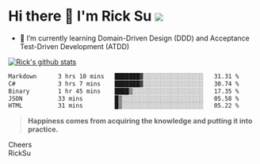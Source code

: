 # Hi there 👋 I'm Rick Su ![](https://komarev.com/ghpvc/?username=ricksu978)
<!--
**ricksu978/ricksu978** is a ✨ _special_ ✨ repository because its `README.md` (this file) appears on your GitHub profile.

Here are some ideas to get you started:

- 🔭 I’m currently working on ...
-->
- 🌱 I’m currently learning Domain-Driven Design (DDD) and Acceptance Test-Driven Development (ATDD)
<!--
- 👯 I’m looking to collaborate on ...
- 🤔 I’m looking for help with ...
- 💬 Ask me about ...
- 📫 How to reach me: ...
- 😄 Pronouns: ...
- ⚡ Fun fact: ...
-->
[![Rick's github stats](https://github-readme-stats.vercel.app/api?username=ricksu978&theme=dark)](https://github.com/ricksu978/ricksu978)

<!--START_SECTION:waka-->

```txt
Markdown      3 hrs 10 mins   ███████▓░░░░░░░░░░░░░░░░░   31.31 %
C#            3 hrs 7 mins    ███████▓░░░░░░░░░░░░░░░░░   30.74 %
Binary        1 hr 45 mins    ████▒░░░░░░░░░░░░░░░░░░░░   17.35 %
JSON          33 mins         █▒░░░░░░░░░░░░░░░░░░░░░░░   05.58 %
HTML          31 mins         █▒░░░░░░░░░░░░░░░░░░░░░░░   05.22 %
```

<!--END_SECTION:waka-->

> **Happiness comes from acquiring the knowledge and putting it into practice.**

Cheers  
RickSu 
